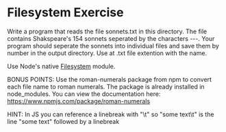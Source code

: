 # Filesystem Exercise

Write a program that reads the file sonnets.txt in this directory. The file contains Shakspeare's 154 sonnets seperated by the characters ---. Your program should seperate the sonnets into individual files and save them by number in the output directory. Use at .txt file extention with the name.

Use Node's native [Filesystem](https://nodejs.org/api/fs.html) module.

BONUS POINTS: Use the roman-numerals package from npm
to convert each file name to roman numerals. The package is
already installed in node_modules. You can view the
documentation here: https://www.npmjs.com/package/roman-numerals

HINT: In JS you can reference a linebreak with "\t"
so "some text\t" is the line "some text" followed by a linebreak
